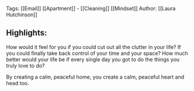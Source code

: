 Tags: [[Email]] [[Apartment]] - [[Cleaning]] [[Mindset]]
Author: [[Laura Hutchinson]] 

## Highlights:

How would it feel for you if you could cut out all the clutter in your life? If you could finally take back control of your time and your space? How much better would your life be if every single day you got to do the things you truly love to do?

By creating a calm, peaceful home, you create a calm, peaceful heart and head too.